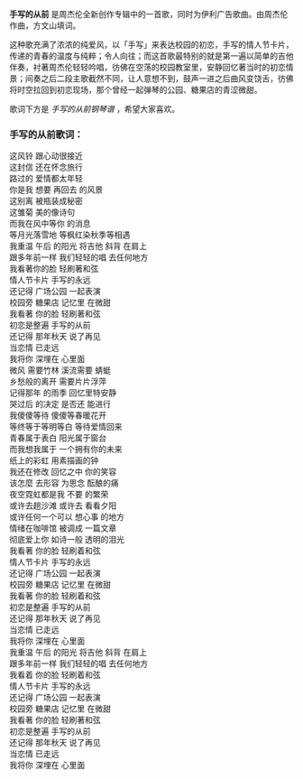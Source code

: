

**手写的从前** 是周杰伦全新创作专辑中的一首歌，同时为伊利广告歌曲。由周杰伦作曲，方文山填词。  
  
这种歌充满了浓浓的纯爱风，以「手写」来表达校园的初恋，手写的情人节卡片，传递的青春的温度与纯粹；令人向往；而这首歌最特别的就是第一遍以简单的吉他伴奏，衬著周杰伦轻轻吟唱，彷佛在空荡的校园教室里，安静回忆著当时的初恋情景；间奏之后二段主歌截然不同，让人意想不到，鼓声一进之后曲风变饶舌，彷佛将时空拉回到初恋现场，那个曾经一起弹琴的公园、糖果店的青涩微甜。  
  
歌词下方是 _手写的从前钢琴谱_ ，希望大家喜欢。

### 手写的从前歌词：

这风铃 跟心动很接近  
这封信 还在怀念旅行  
路过的 爱情都太年轻  
你是我 想要 再回去 的风景  
这别离 被瓶装成秘密  
这雏菊 美的像诗句  
而我在风中等你 的消息  
等月光落雪地 等枫红染秋季等相遇  
我重温 午后 的阳光 将吉他 斜背 在肩上  
跟多年前一样 我们轻轻的唱 去任何地方  
我看著你的脸 轻刷著和弦  
情人节卡片 手写的永远  
还记得 广场公园 一起表演  
校园旁 糖果店 记忆里 在微甜  
我看著 你的脸 轻刷著和弦  
初恋是整遍 手写的从前  
还记得 那年秋天 说了再见  
当恋情 已走远  
我将你 深埋在 心里面  
微风 需要竹林 溪流需要 蜻蜓  
乡愁般的离开 需要片片浮萍  
记得那年 的雨季 回忆里特安静  
哭过后 的决定 是否还 能进行  
我傻傻等待 傻傻等春暖花开  
等终等于等明等白 等待爱情回来  
青春属于表白 阳光属于窗台  
而我想我属于 一个拥有你的未来  
纸上的彩虹 用素描画的钟  
我还在修改 回忆之中 你的笑容  
该怎麼 去形容 为思念 酝酿的痛  
夜空霓虹都是我 不要 的繁荣  
或许去趟沙滩 或许去 看看夕阳  
或许任何一个可以 想心事 的地方  
情绪在咖啡馆 被调成 一篇文章  
彻底爱上你 如诗一般 透明的泪光  
我看著 你的脸 轻刷着和弦  
情人节卡片 手写的永远  
还记得 广场公园 一起表演  
校园旁 糖果店 记忆里 在微甜  
我看著 你的脸 轻刷着和弦  
初恋是整遍 手写的从前  
还记得 那年秋天 说了再见  
当恋情 已走远  
我将你 深埋在 心里面  
我重温 午后 的阳光 将吉他 斜背 在肩上  
跟多年前一样 我们轻轻的唱 去任何地方  
我看着 你的脸 轻刷着和弦  
情人节卡片 手写的永远  
还记得 广场公园 一起表演  
校园旁 糖果店 记忆里 在微甜  
我看著 你的脸 轻刷著和弦  
初恋是整遍 手写的从前  
还记得 那年秋天 说了再见  
当恋情 已走远  
我将你 深埋在 心里面

